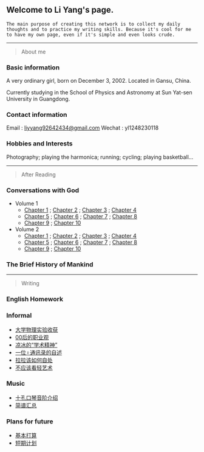 ## Welcome to Li Yang's page.

```
The main purpose of creating this network is to collect my daily thoughts and to practice my writing skills. Because it's cool for me to have my own page, even if it's simple and even looks crude.
```
---

>About me 

### Basic information

A very ordinary girl, born on December 3, 2002. Located in Gansu, China.

Currently studying in the School of Physics and Astronomy at Sun Yat-sen University in Guangdong. 

### Contact information

Email  : liyyang92642434@gmail.com
Wechat : yl1248230118

### Hobbies and Interests

Photography; playing the harmonica; running; cycling; playing basketball...

---

>After Reading

### Conversations with God
- Volume 1
  - [Chapter 1](https://liyang20021203.github.io/Conversations%20with%20God/Volume_1/Chapter_1)   ;   [Chapter 2](https://liyang20021203.github.io/Conversations%20with%20God/Volume_1/Chapter_2)   ;   [Chapter 3](https://liyang20021203.github.io/Conversations%20with%20God/Volume_1/Chapter_3)   ;   [Chapter 4](https://liyang20021203.github.io/Conversations%20with%20God/Volume_1/Chapter_4)
  - [Chapter 5](https://liyang20021203.github.io/Conversations%20with%20God/Volume_1/Chapter_5)   ;   [Chapter 6](https://liyang20021203.github.io/Conversations%20with%20God/Volume_1/Chapter_6)   ;    [Chapter 7](https://liyang20021203.github.io/Conversations%20with%20God/Volume_1/Chapter_7)   ;   [Chapter 8](https://liyang20021203.github.io/Conversations%20with%20God/Volume_1/Chapter_8)
  - [Chapter 9](https://liyang20021203.github.io/Conversations%20with%20God/Volume_1/Chapter_9)   ;   [Chapter 10](https://liyang20021203.github.io/Conversations%20with%20God/Volume_1/Chapter_10)
- Volume 2
  - [Chapter 1](https://liyang20021203.github.io/Conversations%20with%20God/Volume_2/Chapter_1)   ;   [Chapter 2](https://liyang20021203.github.io/Conversations%20with%20God/Volume_2/Chapter_2)   ;   [Chapter 3](https://liyang20021203.github.io/Conversations%20with%20God/Volume_2/Chapter_3)   ;    [Chapter 4](https://liyang20021203.github.io/Conversations%20with%20God/Volume_2/Chapter_4)
  - [Chapter 5](https://liyang20021203.github.io/Conversations%20with%20God/Volume_2/Chapter_5)   ;   [Chapter 6](https://liyang20021203.github.io/Conversations%20with%20God/Volume_2/Chapter_6)   ;   [Chapter 7](https://liyang20021203.github.io/Conversations%20with%20God/Volume_2/Chapter_7)   ;   [Chapter 8](https://liyang20021203.github.io/Conversations%20with%20God/Volume_2/Chapter_8)
  - [Chapter 9](https://liyang20021203.github.io/Conversations%20with%20God/Volume_2/Chapter_9)   ;    [Chapter 10](https://liyang20021203.github.io/Conversations%20with%20God/Volume_2/Chapter_10)

### The Brief History of Mankind

---

>Writing

### English Homework

### Informal

- [大学物理实验收获](https://www.zhihu.com/question/496432266/answer/2274212841)
- [00后的职业观](https://www.zhihu.com/question/449054782/answer/2382035547)
- [凉冰的“学术精神”](https://zhuanlan.zhihu.com/p/388647830)
- [一位♀通讯录的自述](https://www.zhihu.com/question/458030227/answer/2248537830)
- [拉拉该如何自处](https://liyang20021203.github.io/Some_thought/同性恋该如何自处)
- [不应该看轻艺术](https://liyang20021203.github.io/Some_thought/对艺术的看法)

### Music
- [十孔口琴音阶介绍](https://liyang20021203.github.io/Music/十孔口琴音阶介绍)
- [简谱汇总](https://liyang20021203.github.io/Music/简谱汇总)

### Plans for future

- [基本打算](https://liyang20021203.github.io/Future/Plans)
- [短期计划](https://liyang20021203.github.io/Future/短期计划)

